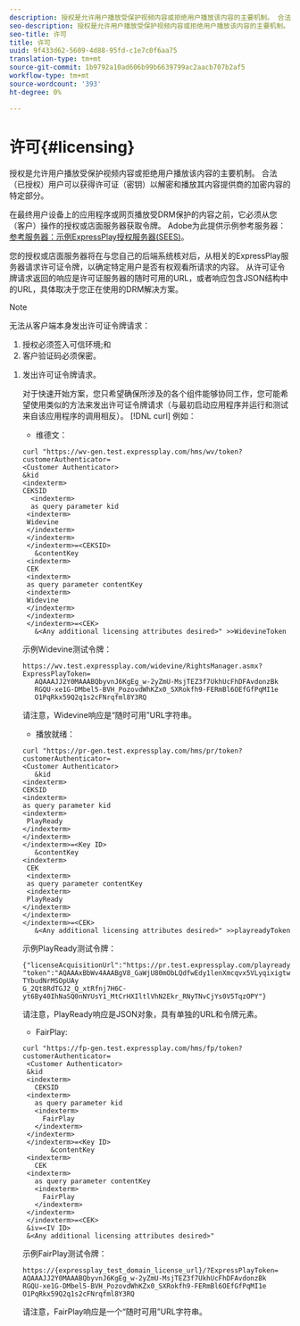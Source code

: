 ```yaml
---
description: 授权是允许用户播放受保护视频内容或拒绝用户播放该内容的主要机制。 合法（已授权）用户可以获得许可证（密钥）以解密和播放其内容提供商的加密内容的特定部分。
seo-description: 授权是允许用户播放受保护视频内容或拒绝用户播放该内容的主要机制。 合法（已授权）用户可以获得许可证（密钥）以解密和播放其内容提供商的加密内容的特定部分。
seo-title: 许可
title: 许可
uuid: 9f433d62-5609-4d88-95fd-c1e7c0f6aa75
translation-type: tm+mt
source-git-commit: 1b9792a10ad606b99b6639799ac2aacb707b2af5
workflow-type: tm+mt
source-wordcount: '393'
ht-degree: 0%

---
```



# 许可{#licensing}

授权是允许用户播放受保护视频内容或拒绝用户播放该内容的主要机制。 合法（已授权）用户可以获得许可证（密钥）以解密和播放其内容提供商的加密内容的特定部分。

在最终用户设备上的应用程序或网页播放受DRM保护的内容之前，它必须从您（客户）操作的授权或店面服务器获取令牌。 Adobe为此提供示例参考服务器： [参考服务器：示例ExpressPlay授权服务器(SEES)](../../multi-drm-workflows/feature-topics/sees-reference-server.md)。

您的授权或店面服务器将在与您自己的后端系统核对后，从相关的ExpressPlay服务器请求许可证令牌，以确定特定用户是否有权观看所请求的内容。 从许可证令牌请求返回的响应是许可证服务器的随时可用的URL，或者响应包含JSON结构中的URL，具体取决于您正在使用的DRM解决方案。

>[!NOTE]
>
>无法从客户端本身发出许可证令牌请求：
>1. 授权必须签入可信环境;和
>1. 客户验证码必须保密。


1. 发出许可证令牌请求。

   对于快速开始方案，您只希望确保所涉及的各个组件能够协同工作，您可能希望使用类似的方法来发出许可证令牌请求（与最初启动应用程序并运行和测试来自该应用程序的调用相反）。 [!DNL curl] 例如：

   * 维德文：

   ```
   curl "https://wv-gen.test.expressplay.com/hms/wv/token?customerAuthenticator= 
   <Customer Authenticator> 
   &kid 
   <indexterm>
   CEKSID 
     <indexterm>
     as query parameter kid 
    <indexterm>
    Widevine 
    </indexterm> 
    </indexterm> 
    </indexterm>=<CEKSID> 
      &contentKey 
    <indexterm>
    CEK 
    <indexterm>
    as query parameter contentKey 
    <indexterm>
    Widevine 
    </indexterm> 
    </indexterm> 
    </indexterm>=<CEK> 
      &<Any additional licensing attributes desired>" >>WidevineToken 
   ```

   示例Widevine测试令牌：

   ```
   https://wv.test.expressplay.com/widevine/RightsManager.asmx?ExpressPlayToken= 
      AQAAAJJ2Y0MAAABQbyvnJ6KgEg_w-2yZmU-MsjTEZ3f7UkhUcFhDFAvdonzBk 
      RGQU-xe1G-DMbel5-BVH_PozovdWhKZx0_SXRokfh9-FERmBl6OEfGfPqMI1e 
      O1PqRkx59Q2q1s2cFNrqfml8Y3RQ 
   ```

   请注意，Widevine响应是“随时可用”URL字符串。

   * 播放就绪：

   ```
   curl "https://pr-gen.test.expressplay.com/hms/pr/token?customerAuthenticator= 
   <Customer Authenticator> 
      &kid 
   <indexterm>
   CEKSID 
   <indexterm>
   as query parameter kid 
   <indexterm>
    PlayReady 
   </indexterm> 
   </indexterm> 
   </indexterm>=<Key ID> 
      &contentKey 
   <indexterm>
    CEK 
    <indexterm>
    as query parameter contentKey 
    <indexterm>
    PlayReady 
   </indexterm> 
   </indexterm> 
   </indexterm>=<CEK> 
      &<Any additional licensing attributes desired>" >>playreadyToken
   ```

   示例PlayReady测试令牌：

   ```
   {"licenseAcquisitionUrl":"https://pr.test.expressplay.com/playready/RightsManager.asmx", 
   "token":"AQAAAxBbWv4AAABgV8_GaWjU80mObLQdfwEdy1lenXmcqvx5VLyqixigtwXLthzjPxq9QDT-TYbudNrMSOpUAy 
   G_2Qt8RdTGJ2_Q_xtRfnj7H6C-yt6By40IhNaSQ0nNYUsY1_MtCrHXIltlVhN2Ekr_RNyTNvCjYs0V5TqzOPY"} 
   ```

   请注意，PlayReady响应是JSON对象，具有单独的URL和令牌元素。

   * FairPlay:

   ```
   curl "https://fp-gen.test.expressplay.com/hms/fp/token?customerAuthenticator= 
    <Customer Authenticator> 
    &kid 
    <indexterm>
      CEKSID 
    <indexterm>
      as query parameter kid 
      <indexterm>
        FairPlay 
      </indexterm> 
    </indexterm> 
    </indexterm>=<Key ID> 
          &contentKey 
    <indexterm>
      CEK 
    <indexterm>
      as query parameter contentKey 
      <indexterm>
        FairPlay 
      </indexterm> 
    </indexterm> 
    </indexterm>=<CEK> 
    &iv=<IV ID> 
    &<Any additional licensing attributes desired>"
   ```

   示例FairPlay测试令牌：

   ```
   https://{expressplay_test_domain_license_url}/?ExpressPlayToken= 
   AQAAAJJ2Y0MAAABQbyvnJ6KgEg_w-2yZmU-MsjTEZ3f7UkhUcFhDFAvdonzBk 
   RGQU-xe1G-DMbel5-BVH_PozovdWhKZx0_SXRokfh9-FERmBl6OEfGfPqMI1e 
   O1PqRkx59Q2q1s2cFNrqfml8Y3RQ
   ```

   请注意，FairPlay响应是一个“随时可用”URL字符串。
